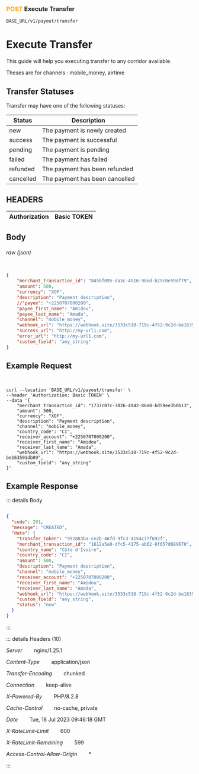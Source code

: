 ### <span style="color:orange">POST</span> Execute Transfer

````
BASE_URL/v1/payout/transfer
````

# Execute Transfer

This guide will help you executing transfer to any corridor available.

Theses are for channels : mobile_money, airtime

## Transfer Statuses
Transfer may have one of the following statuses:


| Status| Description | 
| ------------- | ----------- |
| new | The payment is newly created | 
| success |The payment is successful | 
| pending | The payment is pending | 
| failed |The payment has failed | 
| refunded |The payment has been refunded| 
| cancelled |The payment has been cancelled|


## HEADERS

| Authorization | Basic TOKEN |
| ------------- | ----------- |


## Body

###### raw (json)


```json

{
    "merchant_transaction_id": "845bf095-da3c-4516-98ed-b29c0e59df79",
    "amount": 500,
    "currency": "XOF",
    "description": "Payment description",
    //"payee": "+2250707000200",
    "payee_first_name": "Amidou",
    "payee_last_name": "Amada",
    "channel": "mobile_money",
    "webhook_url": "https://webhook.site/3533c510-719c-4f52-9c2d-be163501db09",
    "success_url": "http://my-url1.com",
    "error_url": "http://my-url1.com",
    "custom_field": "any_string"
}

```





## Example Request

```curl


curl --location 'BASE_URL/v1/payout/transfer' \
--header 'Authorization: Basic TOKEN' \
--data '{
    "merchant_transaction_id": "1737c07c-3026-4942-86e8-bd59ee3b0b13",
    "amount": 500,
    "currency": "XOF",
    "description": "Payment description",
    "channel": "mobile_money",
    "country_code": "CI",
    "receiver_account": "+2250707000200",
    "receiver_first_name": "Amidou",
    "receiver_last_name": "Amada",
    "webhook_url": "https://webhook.site/3533c510-719c-4f52-9c2d-be163501db09",
    "custom_field": "any_string"
}'

```

## Example Response

::: details Body  

```json

{
  "code": 201,
  "message": "CREATED",
  "data": {
    "transfer_token": "992883ba-ce2b-46fd-9fc3-4154c77f692f",
    "merchant_transaction_id": "1612a5a0-dfc5-4175-ab62-8f657d689670",
    "country_name": "Côte d'Ivoire",
    "country_code": "CI",
    "amount": 500,
    "description": "Payment description",
    "channel": "mobile_money",
    "receiver_account": "+2250707000200",
    "receiver_first_name": "Amidou",
    "receiver_last_name": "Amada",
    "webhook_url": "https://webhook.site/3533c510-719c-4f52-9c2d-be163501db09",
    "custom_field": "any_string",
    "status": "new"
  }
}
```

:::


::: details Headers (10)

 *Server*    &nbsp;&nbsp;&nbsp;&nbsp;&nbsp;&nbsp;      nginx/1.25.1 

 *Content-Type*    &nbsp;&nbsp;&nbsp;&nbsp;&nbsp;&nbsp;   application/json


 *Transfer-Encoding*    &nbsp;&nbsp;&nbsp;&nbsp;&nbsp;&nbsp;      chunked

 *Connection*    &nbsp;&nbsp;&nbsp;&nbsp;&nbsp;&nbsp;  keep-alive



 *X-Powered-By*    &nbsp;&nbsp;&nbsp;&nbsp;&nbsp;&nbsp;  PHP/8.2.8


 *Cache-Control*    &nbsp;&nbsp;&nbsp;&nbsp;&nbsp;&nbsp; no-cache, private

 
 *Date*    &nbsp;&nbsp;&nbsp;&nbsp;&nbsp;&nbsp; Tue, 18 Jul 2023 09:46:18 GMT
 

  *X-RateLimit-Limit*    &nbsp;&nbsp;&nbsp;&nbsp;&nbsp;&nbsp;  600

  *X-RateLimit-Remaining*    &nbsp;&nbsp;&nbsp;&nbsp;&nbsp;&nbsp;  599

*Access-Control-Allow-Origin*    &nbsp;&nbsp;&nbsp;&nbsp;&nbsp;&nbsp;  *



  
 



:::
